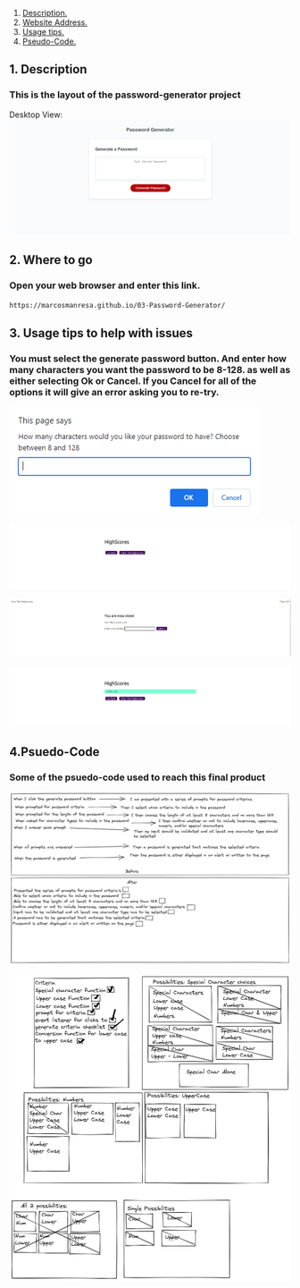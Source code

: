 1. [ Description. ](#description)
2. [ Website Address. ](#website-address)
3. [ Usage tips. ](#usagetips)
4. [Pseudo-Code. ](#psuedo-code)

<a name="description"></a>
## 1. Description

### This is the layout of the password-generator project

Desktop View:
![Top-Page](https://github.com/MarcosManresa/03-Password-Generator/blob/main/images/xxxvv.PNG)


<a name="website-address"></a>
## 2. Where to go

### Open your web browser and enter this link.

```html
https://marcosmanresa.github.io/03-Password-Generator/
```

<a name="usage-tips"></a>
## 3. Usage tips to help with issues

### You must select the generate password button. And enter how many characters you want the password to be 8-128. as well as either selecting Ok or Cancel. If you Cancel for all of the options it will give an error asking you to re-try.

![Usage-tip](https://github.com/MarcosManresa/03-Password-Generator/blob/main/images/4141.PNG)

![Usage-tip](https://github.com/MarcosManresa/04-Web-Api-Quiz/blob/main/images/sda.PNG)

![Usage-tip](https://github.com/MarcosManresa/04-Web-Api-Quiz/blob/main/images/endquiz.PNG)

![Usage-tip](https://github.com/MarcosManresa/04-Web-Api-Quiz/blob/main/images/highscore-2.PNG)



<a name="psuedo-code"></a>
## 4.Psuedo-Code

### Some of the psuedo-code used to reach this final product

![Psuedo-code](https://github.com/MarcosManresa/03-Password-Generator/blob/main/images/Untitled-2021-09-29-2128.png)

![Psuedo-code](https://github.com/MarcosManresa/03-Password-Generator/blob/main/images/Untitled-2021-09-29-2229.png)
